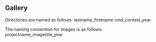 ## Gallery

Directories are named as follows:
	lastname_firstname
	vmd_contest_year

The naming convention for images is as follows:
	projectname_imagetitle_year
